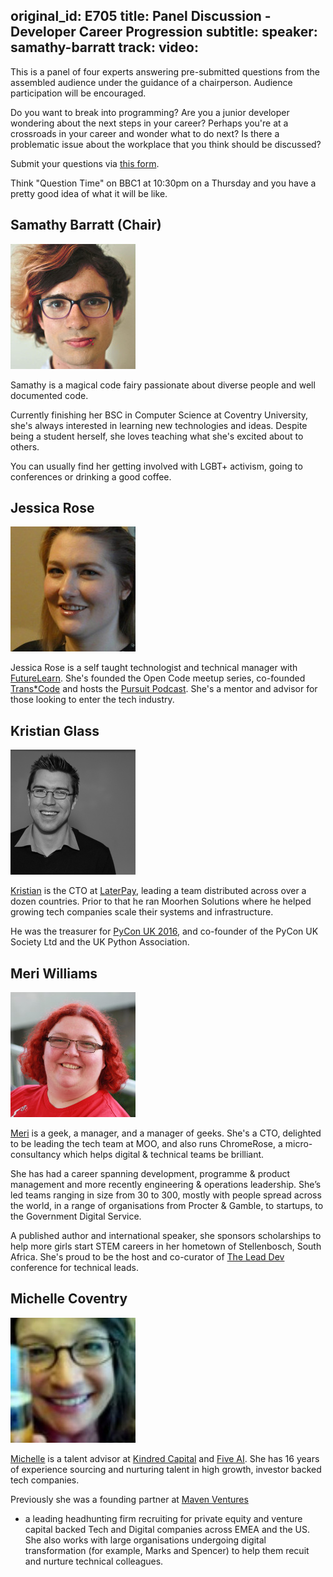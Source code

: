 original_id: E705
title: Panel Discussion - Developer Career Progression
subtitle: 
speaker: samathy-barratt
track: 
video:
---
This is a panel of four experts answering pre-submitted questions from the assembled audience under the guidance of a chairperson. Audience participation will be encouraged.

Do you want to break into programming? Are you a junior developer wondering
about the next steps in your career? Perhaps you're at a crossroads in your
career and wonder what to do next? Is there a problematic issue about the
workplace that you think should be discussed?

Submit your questions via [this form](https://goo.gl/forms/iNl2p9gtSp1d8dc82).

Think "Question Time" on BBC1 at 10:30pm on a Thursday and you have a pretty good idea of what it will be like.

## Samathy Barratt (Chair)

<img class="avatar" src="/static/img/panel-portraits/samathy.jpg" alt="Samathy Barratt" />

Samathy is a magical code fairy passionate about diverse people and well
documented code.

Currently finishing her BSC in Computer Science at Coventry University, she's
always interested in learning new technologies and ideas. Despite being a
student herself, she loves teaching what she's excited about to others.

You can usually find her getting involved with LGBT+ activism, going to
conferences or drinking a good coffee.

## Jessica Rose

<img class="avatar" src="/static/img/panel-portraits/jessica_rose.jpg" alt="Jessica Rose" />

Jessica Rose is a self taught technologist and technical manager with
[FutureLearn](https://www.futurelearn.com/). She's founded the Open Code meetup
series, co-founded [Trans*Code](http://trans-code.org/) and hosts the
[Pursuit Podcast](http://pursuit.tech). She's a mentor and advisor for those
looking to enter the tech industry.

## Kristian Glass

<img class="avatar" src="/static/img/panel-portraits/kristian.jpg" alt="Kristian Glass" />

[Kristian](https://www.doismellburning.co.uk/) is the CTO at
[LaterPay](https://www.laterpay.net/), leading a team distributed across over a
dozen countries. Prior to that he ran Moorhen Solutions where he helped growing
tech companies scale their systems and infrastructure.

He was the treasurer for [PyCon UK 2016](http://2016.pyconuk.org/), and
co-founder of the PyCon UK Society Ltd and the UK Python Association.

## Meri Williams

<img class="avatar" src="/static/img/panel-portraits/meri.jpg" alt="Meri Williams" />

[Meri](https://twitter.com/Geek_Manager) is a geek, a manager, and a manager of
geeks. She's a CTO, delighted to be leading the tech team at MOO, and also runs
ChromeRose, a micro-consultancy which helps digital & technical teams be
brilliant.

She has had a career spanning development, programme & product management and
more recently engineering & operations leadership. She’s led teams ranging in
size from 30 to 300, mostly with people spread across the world, in a range of
organisations from Procter & Gamble, to startups, to the Government Digital
Service.

A published author and international speaker, she sponsors scholarships to help
more girls start STEM careers in her hometown of Stellenbosch, South Africa.
She's proud to be the host and co-curator of [The Lead Dev](https://upcoming.theleaddeveloper.com/) conference for technical leads.

## Michelle Coventry

<img class="avatar" src="/static/img/panel-portraits/michelle.jpg" alt="Michelle Coventry" />

[Michelle](https://twitter.com/michcov) is a
talent advisor at [Kindred Capital](http://kindredcapital.vc/) and
[Five AI](http://www.five.ai/). She has 16 years of experience sourcing and
nurturing talent in high growth, investor backed tech companies.

Previously she was a founding partner at [Maven Ventures](http://www.mavenventures.com/)
- a leading headhunting firm recruiting for private equity and venture capital
backed Tech and Digital companies across EMEA and the US. She also works
with large organisations undergoing digital transformation (for example, Marks
and Spencer) to help them recuit and nurture technical colleagues. 
